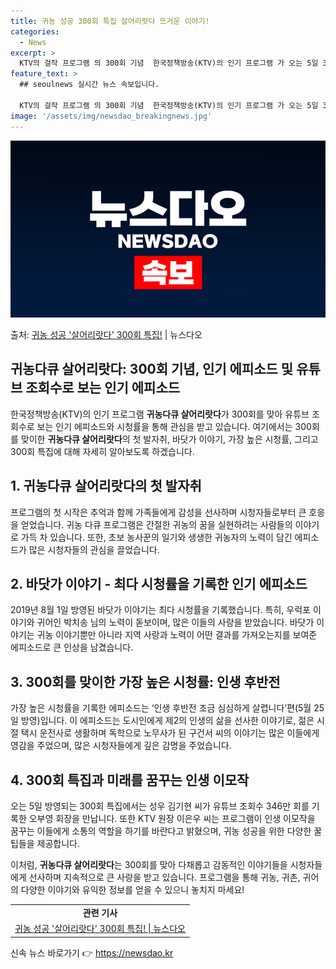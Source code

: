 ```yaml
---
title: 귀농 성공 300회 특집 살어리랏다 뜨거운 이야기!
categories:
  - News
excerpt: >
  KTV의 걸작 프로그램 의 300회 기념  한국정책방송(KTV)의 인기 프로그램 가 오는 5일 300회를 맞…
feature_text: >
  ## seoulnews 실시간 뉴스 속보입니다.

  KTV의 걸작 프로그램 의 300회 기념  한국정책방송(KTV)의 인기 프로그램 가 오는 5일 300회를 맞…
image: '/assets/img/newsdao_breakingnews.jpg'
---
```


![뉴스다오 속보](/assets/img/newsdao_breakingnews.jpg)

<p>출처: <a href="https://newsdao.kr/4632" rel="dofollow">귀농 성공 '살어리랏다' 300회 특집!</a> | 뉴스다오</p>

<h2>귀농다큐 살어리랏다: 300회 기념, 인기 에피소드 및 유튜브 조회수로 보는 인기 에피소드</h2>

<p data-ke-size="size16">한국정책방송(KTV)의 인기 프로그램 <b>귀농다큐 살어리랏다</b>가 300회를 맞아 유튜브 조회수로 보는 인기 에피소드와 시청률을 통해 관심을 받고 있습니다. 여기에서는 300회를 맞이한 <b>귀농다큐 살어리랏다</b>의 첫 발자취, 바닷가 이야기, 가장 높은 시청률, 그리고 300회 특집에 대해 자세히 알아보도록 하겠습니다.</p>

<h2 data-ke-size="size26"> 1. 귀농다큐 살어리랏다의 첫 발자취 </h2>
<p data-ke-size="size16">프로그램의 첫 시작은 추억과 함께 가족들에게 감성을 선사하며 시청자들로부터 큰 호응을 얻었습니다. 귀농 다큐 프로그램은 간절한 귀농의 꿈을 실현하려는 사람들의 이야기로 가득 차 있습니다. 또한, 초보 농사꾼의 일기와 생생한 귀농자의 노력이 담긴 에피소드가 많은 시청자들의 관심을 끌었습니다.</p>

<h2 data-ke-size="size26"> 2. 바닷가 이야기 - 최다 시청률을 기록한 인기 에피소드 </h2>
<p data-ke-size="size16">2019년 8월 1일 방영된 바닷가 이야기는 최다 시청률을 기록했습니다. 특히, 우럭포 이야기와 귀어인 박치송 님의 노력이 돋보이며, 많은 이들의 사랑을 받았습니다. 바닷가 이야기는 귀농 이야기뿐만 아니라 지역 사랑과 노력이 어떤 결과를 가져오는지를 보여준 에피소드로 큰 인상을 남겼습니다.</p>

<h2 data-ke-size="size26"> 3. 300회를 맞이한 가장 높은 시청률: 인생 후반전 </h2>
<p data-ke-size="size16">가장 높은 시청률을 기록한 에피소드는 ‘인생 후반전 조금 심심하게 살렵니다’편(5월 25일 방영)입니다. 이 에피소드는 도시인에게 제2의 인생의 삶을 선사한 이야기로, 젊은 시절 택시 운전사로 생활하며 독학으로 노무사가 된 구건서 씨의 이야기는 많은 이들에게 영감을 주었으며, 많은 시청자들에게 깊은 감명을 주었습니다.</p>

<h2 data-ke-size="size26"> 4. 300회 특집과 미래를 꿈꾸는 인생 이모작 </h2>
<p data-ke-size="size16">오는 5일 방영되는 300회 특집에서는 성우 김기현 씨가 유튜브 조회수 346만 회를 기록한 오부영 회장을 만납니다. 또한 KTV 원장 이은우 씨는 프로그램이 인생 이모작을 꿈꾸는 이들에게 소통의 역할을 하기를 바란다고 밝혔으며, 귀농 성공을 위한 다양한 꿀팁들을 제공합니다.</p>

<p data-ke-size="size16">이처럼, <b>귀농다큐 살어리랏다</b>는 300회를 맞아 다채롭고 감동적인 이야기들을 시청자들에게 선사하며 지속적으로 큰 사랑을 받고 있습니다. 프로그램을 통해 귀농, 귀촌, 귀어의 다양한 이야기와 유익한 정보를 얻을 수 있으니 놓치지 마세요!</p>

<table>
<tbody>
<tr>
<td style="text-align: center; height: 17px;"><b>관련 기사</b></td>
</tr>
<tr>
<td style="text-align: center; height: 17px;"><a href="https://newsdao.kr/4632">귀농 성공 '살어리랏다' 300회 특집! | 뉴스다오</a></td>
</tr>
</tbody>
</table>
 

신속 뉴스 바로가기 👉 <a href="https://newsdao.kr" rel="dofollow">https://newsdao.kr</a>


